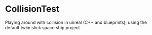 # CollisionTest
Playing around with collision in unreal (C++ and blueprints), using the default twiin stick space ship project
